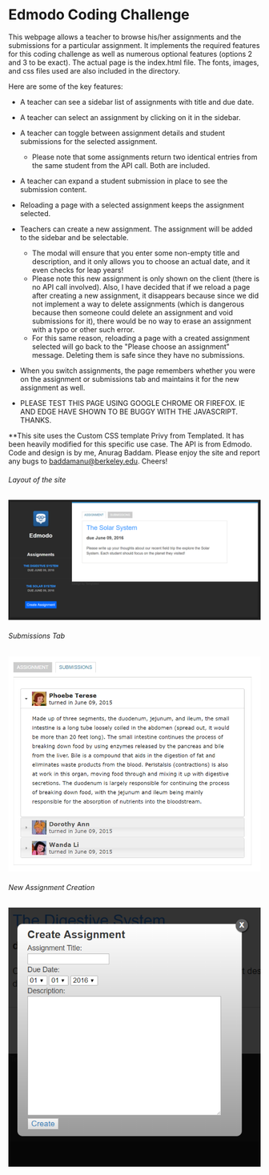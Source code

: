 # Edmodo Coding Challenge

This webpage allows a teacher to browse his/her assignments and the submissions for a particular assignment. It implements the 
required features for this coding challenge as well as numerous optional features (options 2 and 3 to be exact). The actual page is
the index.html file. The fonts, images, and css files used are also included in the directory.

Here are some of the key features:
* A teacher can see a sidebar list of assignments with title and due date.

* A teacher can select an assignment by clicking on it in the sidebar.

* A teacher can toggle between assignment details and student submissions for the selected assignment.
    * Please note that some assignments return two identical entries from the same student from the API call. Both are included.
* A teacher can expand a student submission in place to see the submission content.

* Reloading a page with a selected assignment keeps the assignment selected.

* Teachers can create a new assignment. The assignment will be added to the sidebar and be selectable.
    * The modal will ensure that you enter some non-empty title and description, and it only allows you to choose an actual date, and
      it even checks for leap years!
    * Please note this new assignment is only shown on the client (there is no API call involved). Also, I have decided that
      if we reload a page after creating a new assignment, it disappears because since we did not implement a way to delete assignments
      (which is dangerous because then someone could delete an assignment and void submissions for it), there would be no way to erase
      an assignment with a typo or other such error.
    * For this same reason, reloading a page with a created assignment selected will go back to the "Please choose an assignment" 
      message. Deleting them is safe since they have no submissions.  
* When you switch assignments, the page remembers whether you were on the assignment or submissions tab and maintains it for the 
  new assignment as well.
* PLEASE TEST THIS PAGE USING GOOGLE CHROME OR FIREFOX. IE AND EDGE HAVE SHOWN TO BE BUGGY WITH THE JAVASCRIPT. THANKS.

**This site uses the Custom CSS template Privy from Templated. It has been heavily modified for this specific use case. The API is from
  Edmodo. Code and design is by me, Anurag Baddam. Please enjoy the site and report any bugs to baddamanu@berkeley.edu. Cheers!
 
###### Layout of the site
![Layout of the site](images/site_overview.PNG)

###### Submissions Tab
![Submissions](images/submissions.PNG)

###### New Assignment Creation
![New Assignment](images/new_assignment.PNG)
